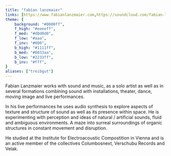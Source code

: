 ```yaml
---
title: "fabian lanzmaier"
links: [https://www.fabianlanzmaier.com,https://soundcloud.com/fabian-lanzmaier]
theme: {
    background: "#0000ff",
    f_high: "#eeeeff",
    f_med: "#d0d0d0",
    f_low: "#aaa",
    f_inv: "#000",
    b_high: "#1111ff",
    b_med: "#0033aa",
    b_low: "#2233ff",
    b_inv: "#fff",
}
aliases: ["treibgut"]
---
```

Fabian Lanzmaier works with sound and music, as a solo artist as well as in several formations combining sound with installations, theater, dance, moving image and live performances.

In his live performances he uses audio synthesis to explore aspects of texture and structure of sound as well as its presence within space. He is experimenting with perception and ideas of natural / artificial sounds, fluid and ambiguous environments. A maze into surreal surroundings of organic structures in constant movement and disruption.

He studied at the Institute for Electroacoustic Compostition in Vienna and is an active member of the collectives Columbosnext, Verschubu Records and Velak.

